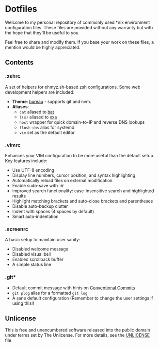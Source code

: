 # Dotfiles

Welcome to my personal repository of commonly used \*nix environment configuration files. These files are provided without any warranty but with the hope that they'll be useful to you.

Feel free to share and modify them. If you base your work on these files, a mention would be highly appreciated.

## Contents

### .zshrc

A set of helpers for ohmyz.sh-based zsh configurations. Some web development helpers are included:

- **Theme**: [bureau](https://github.com/ohmyzsh/ohmyzsh/wiki/Themes#bureau) - supports git and nvm.
- **Aliases**:
  - `cat` aliased to [bat](https://github.com/sharkdp/bat)
  - `l(s)` aliased to [exa](https://github.com/ogham/exa)
  - `host` wrapper for quick domain-to-IP and reverse DNS lookups
  - `flush-dns` alias for systemd
  - `vim` set as the default editor

### .vimrc

Enhances your VIM configuration to be more useful than the default setup. Key features include:

- Use UTF-8 encoding
- Display line numbers, cursor position, and syntax highlighting
- Automatically reload files on external modification
- Enable sudo-save with `:W`
- Improved search functionality: case-insensitive search and highlighted results
- Highlight matching brackets and auto-close brackets and parentheses
- Disable auto-backup clutter
- Indent with spaces (4 spaces by default)
- Smart auto-indentation

### .screenrc

A basic setup to maintain user sanity:

- Disabled welcome message
- Disabled visual bell
- Enabled scrollback buffer
- A simple status line

### .git*

- Default commit message with hints on [Conventional Commits](https://www.conventionalcommits.org/)
- `git plog` alias for a formatted `git log`
- A sane default configuration (Remember to change the user settings if using this!)

## Unlicense

This is free and unencumbered software released into the public domain under terms set by The Unlicense. For more details, see the [UNLICENSE](UNLICENSE) file.
